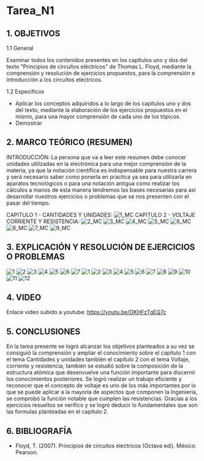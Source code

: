 # Tarea_N1
## 1. OBJETIVOS

   1.1 General
    
Examinar todos los contenidos presentes en los capítulos uno y dos del texto "Principios de circuitos eléctricos" de Thomas L. Floyd, mediante la comprensión y resolución de ejercicios propuestos, para la comprensión e introducción a los circuitos eléctricos.

   1.2 Especificos

* Aplicar los conceptos adquiridos a lo largo de los capítulos uno y dos del texto, mediante la elaboración de los ejercicios propuestos en el mismo, para una mayor comprensión de cada uno de los tópicos.
* Demostrar 
## 2. MARCO TEÓRICO (RESUMEN)
INTRODUCCIÓN:
La persona que va a leer este resumen debe conocer unidades utilizadas en la electrónica para una mejor comprensión de la materia, ya que la notación científica es indispensable para nuestra carrera y será necesario saber como ponerla en practica ya sea para utilizarla en aparatos tecnológicos o para una notación antigua como realizar los cálculos a manos de esta manera tendremos las bases necesarias para así desarrollar nuestros ejercicios o problemas que se nos presenten con el pasar del tiempo.  

CAPITULO 1 - CANTIDADES Y UNIDADES:
![1_MC](https://user-images.githubusercontent.com/93666408/140862940-6318104d-f854-4b15-b6cc-419778a940fc.jpeg)
CAPITULO 2 - VOLTAJE CORRIENTE Y RESISTENCIA:
![2_MC](https://user-images.githubusercontent.com/93666408/140862943-64129984-2471-4d60-a2ea-b823d755f496.jpeg)
![3_MC](https://user-images.githubusercontent.com/93666408/140862946-d9112523-bcd8-4fac-a82c-963fb29c0f88.jpeg)
![4_MC](https://user-images.githubusercontent.com/93666408/140944564-f14ee70b-7987-4f70-ab31-3ba2dfa752d5.jpeg)
![5_MC](https://user-images.githubusercontent.com/93666408/140944613-de831526-3b7d-4116-834e-5bb4f91381ee.jpeg)
![6_MC](https://user-images.githubusercontent.com/93666408/140944658-b1e17493-1e8d-49ce-a5fb-2d2b51835d5d.jpeg)
![8_MC](https://user-images.githubusercontent.com/93666408/140944748-49e051d5-525c-490a-9914-44c7bd830ab3.jpeg)
![7_MC](https://user-images.githubusercontent.com/93666408/140944782-afae6c98-1009-4316-b249-d5f67cb1eb75.jpeg)
![9_MC](https://user-images.githubusercontent.com/93893919/140950209-56370dfd-6676-40c8-ad06-85530450c94d.jpeg)

## 3. EXPLICACIÓN Y RESOLUCIÓN DE EJERCICIOS O PROBLEMAS
![1](https://user-images.githubusercontent.com/93681159/140837239-669ebdb9-3125-4929-9066-b0a96b38e6ac.PNG)
![2](https://user-images.githubusercontent.com/93681159/140837327-40d0b96a-5efa-4f69-b56a-c00e56b51e05.PNG)
![3](https://user-images.githubusercontent.com/93681159/140837329-c8e70b85-e718-411e-88ab-39c1d2a8f812.PNG)
![4](https://user-images.githubusercontent.com/93681159/140837345-573e4513-0951-4394-9dab-e9c74b07785e.PNG)
![5](https://user-images.githubusercontent.com/93681159/140837348-808154ab-7178-420b-a968-2ed7beb3a14b.PNG)
![6](https://user-images.githubusercontent.com/93681159/140837342-5dda8cd5-bdca-4470-9058-2cafe55d4d55.PNG)
![7](https://user-images.githubusercontent.com/93681159/140837344-aba51468-b267-499e-bb3b-957530bfd6f7.PNG)
![1](https://user-images.githubusercontent.com/93666408/140859935-eab3120c-1bea-4e45-8508-6a770ba8b592.PNG)
![2](https://user-images.githubusercontent.com/93666408/140859940-69277c2b-8ae0-4a73-b22b-e16af0daf385.PNG)
![3](https://user-images.githubusercontent.com/93666408/140859941-c1a644e0-2e4c-4a8b-9c05-90aee246637c.PNG)
![4](https://user-images.githubusercontent.com/93666408/140859944-2284aa99-cc79-4e07-a6f6-6522a26ce7ed.PNG)
![5](https://user-images.githubusercontent.com/93666408/140859948-1b833e4c-b2a5-4144-b3e0-8a4f3a1d8301.PNG)
![6](https://user-images.githubusercontent.com/93666408/140859949-3d03782e-e363-41c0-a62c-1a2530fbcccb.PNG)
![7](https://user-images.githubusercontent.com/93666408/140859953-9d26fe83-884d-4219-bdda-31ecfe5240d4.PNG)
![8](https://user-images.githubusercontent.com/93666408/140859954-1d383748-52c1-46d1-8922-e3c888925d63.PNG)
![9](https://user-images.githubusercontent.com/93666408/140859956-b7e524e0-a5c8-462b-a366-1fd7b197fcef.PNG)
![10](https://user-images.githubusercontent.com/93666408/140859960-fad92526-c662-448b-828e-a3bd63f66601.PNG)
![11](https://user-images.githubusercontent.com/93666408/140859962-a63dc4b9-88c0-4515-82cd-c732d0f6e889.PNG)
![12](https://user-images.githubusercontent.com/93666408/140859964-9c8a0854-96cf-4d84-b820-b7654608e307.PNG)

## 4. VIDEO
Enlace video subido a youtube:
https://youtu.be/OKHFzTgEQ7c
## 5. CONCLUSIONES
En la tarea presente se logró alcanzar los objetivos planteados a su vez se consiguió la comprensión y ampliar el conocimiento sobre el capítulo 1 con el tema Cantidades y unidades también el capítulo 2 con el tema Voltaje, corriente y resistencia, también se estudió sobre la composición de la estructura atómica que desenvuelve una función importante para discernir los conocimientos posteriores.
Se logró realizar un trabajo eficiente y reconocer que el concepto de voltaje es uno de los más importantes por lo que se puede aplicar a la mayoría de aspectos que componen la Ingeniería, se comprobó la función notable que cumplen las resistencias. Gracias a los ejercicios resueltos se verifico y se logró deducir lo fundamentales que son las formulas planteadas en el capítulo 2.

## 6. BIBLIOGRAFÍA
* Floyd, T. (2007). Principios de circuitos electricos (Octava edi). México: Pearson.
